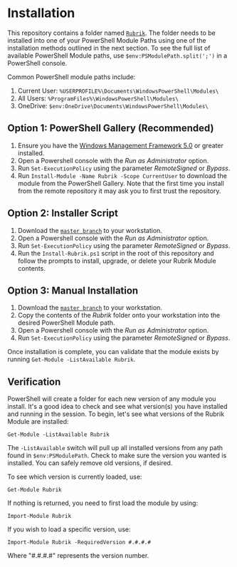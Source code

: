 Installation
========================

This repository contains a folder named [`Rubrik`](https://github.com/rubrikinc/PowerShell-Module/tree/master/Rubrik). The folder needs to be installed into one of your PowerShell Module Paths using one of the installation methods outlined in the next section. To see the full list of available PowerShell Module paths, use ``$env:PSModulePath.split(';')`` in a PowerShell console.

Common PowerShell module paths include:

1. Current User: ``%USERPROFILE%\Documents\WindowsPowerShell\Modules\``
1. All Users: ``%ProgramFiles%\WindowsPowerShell\Modules\``
1. OneDrive: ``$env:OneDrive\Documents\WindowsPowerShell\Modules\``

Option 1: PowerShell Gallery (Recommended)
------------------------

1. Ensure you have the [Windows Management Framework 5.0](https://www.microsoft.com/en-us/download/details.aspx?id=50395) or greater installed.
1. Open a Powershell console with the *Run as Administrator* option.
1. Run ``Set-ExecutionPolicy`` using the parameter *RemoteSigned* or *Bypass*.
1. Run ``Install-Module -Name Rubrik -Scope CurrentUser`` to download the module from the PowerShell Gallery. Note that the first time you install from the remote repository it may ask you to first trust the repository.

Option 2: Installer Script
------------------------

1. Download the [`master branch`](https://github.com/rubrikinc/PowerShell-Module) to your workstation.
1. Open a Powershell console with the *Run as Administrator* option.
1. Run ``Set-ExecutionPolicy`` using the parameter *RemoteSigned* or *Bypass*.
1. Run the ``Install-Rubrik.ps1`` script in the root of this repository and follow the prompts to install, upgrade, or delete your Rubrik Module contents.

Option 3: Manual Installation
------------------------

1. Download the [`master branch`](https://github.com/rubrikinc/PowerShell-Module) to your workstation.
1. Copy the contents of the *Rubrik* folder onto your workstation into the desired PowerShell Module path.
1. Open a Powershell console with the *Run as Administrator* option.
1. Run ``Set-ExecutionPolicy`` using the parameter *RemoteSigned* or *Bypass*.

Once installation is complete, you can validate that the module exists by running ``Get-Module -ListAvailable Rubrik``.

Verification
------------------------

PowerShell will create a folder for each new version of any module you install. It's a good idea to check and see what version(s) you have installed and running in the session. To begin, let's see what versions of the Rubrik Module are installed:

``Get-Module -ListAvailable Rubrik``

The ``-ListAvailable`` switch will pull up all installed versions from any path found in ``$env:PSModulePath``. Check to make sure the version you wanted is installed. You can safely remove old versions, if desired.

To see which version is currently loaded, use:

``Get-Module Rubrik``

If nothing is returned, you need to first load the module by using:

``Import-Module Rubrik``

If you wish to load a specific version, use:

``Import-Module Rubrik -RequiredVersion #.#.#.#``

Where "#.#.#.#" represents the version number.
